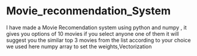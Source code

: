 # Movie_reconmendation_System
I have made a Movie Recomendation system using python and numpy , it gives you options of 10 movies if you select anyone one of them it will suggest you the similar top 3 movies from the list according to your choice we used here numpy array to set the weights,Vectorization
